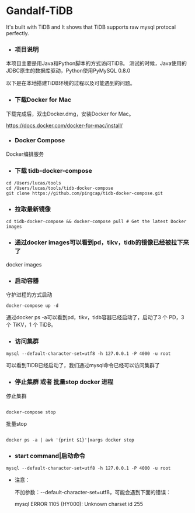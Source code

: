 # Gandalf-TiDB
It's built with TiDB and It shows that TiDB supports raw mysql protocal perfectly.

* ### 项目说明
本项目主要是用Java和Python脚本的方式访问TiDB。
测试的时候，Java使用的JDBC原生的数据库驱动，Python使用PyMySQL 0.8.0

以下是在本地搭建TiDB环境的过程以及可能遇到的问题。


* ### 下载Docker for Mac
下载完成后，双击Docker.dmg，安装Docker for Mac。

https://docs.docker.com/docker-for-mac/install/

* ### Docker Compose
Docker编排服务

* ### 下载 tidb-docker-compose

```
cd /Users/lucas/tools
cd /Users/lucas/tools/tidb-docker-compose
git clone https://github.com/pingcap/tidb-docker-compose.git

``` 

* ### 拉取最新镜像

```$xslt
cd tidb-docker-compose && docker-compose pull # Get the latest Docker images
```

* ### 通过docker images可以看到pd，tikv，tidb的镜像已经被拉下来了
docker images

* ### 启动容器
守护进程的方式启动
```$xslt
docker-compose up -d

```

通过docker ps -a可以看到pd，tikv，tidb容器已经启动了，启动了3 个 PD，3 个 TiKV，1 个 TiDB。

* ### 访问集群

```$xslt
mysql --default-character-set=utf8 -h 127.0.0.1 -P 4000 -u root

```

可以看到TiDB已经启动了，我们通过mysql命令已经可以访问集群了


* ### 停止集群 或者 批量stop docker 进程
停止集群

```$xslt

docker-compose stop

```

批量stop

```$xslt

docker ps -a | awk '{print $1}'|xargs docker stop

```

* ### start command|启动命令

```$xslt
mysql --default-character-set=utf8 -h 127.0.0.1 -P 4000 -u root

```

- 注意：
    
    不加参数：--default-character-set=utf8，可能会遇到下面的错误：
    
    mysql ERROR 1105 (HY000): Unknown charset id 255